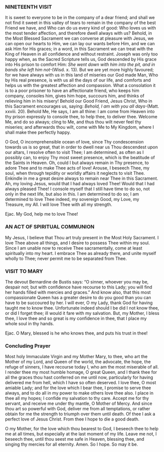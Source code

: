 
### NINETEENTH VISIT

It is sweet to everyone to be in the company of a dear friend; and shall we not find it sweet in this valley of tears to remain in the company of the best Friend we have, and Who can do us every kind of good: Who loves us with the most tender affection, and therefore dwell always with us? Behold, in the Most Blessed Sacrament we can converse at pleasure with Jesus, we can open our hearts to Him, we can lay our wants before Him, and we can ask Him for His graces; in a word, in this Sacrament we can treat with the King of Heaven in all confidence and without restraint. Joseph was only too happy when, as the Sacred Scripture tells us, God descended by His grace into His prison to comfort Him: _She went down with him into the pit, and in bands she left him not_-(Wisd. x. 13). But we are yet more highly favoured; for we have always with us in this land of miseries our God made Man, Who by His real presence, is with us all the days of our life, and comforts and helps us with the greatest affection and compassion. What a consolation it is to a poor prisoner to have an affectionate friend, who keeps him company, consoles him, gives him hope, succours him, and thinks of relieving him in his misery! Behold our Good Friend, Jesus Christ, Who in this Sacrament encourages us, saying: _Behold, I am with you all days_-(Matt. xxviii. 20). Behold Me, He says, I am all thine: I am come from Heaven into thy prison expressly to console thee, to help thee, to deliver thee. Welcome Me, and do so always; cling to Me, and thus thou wilt never feel thy miseries; and afterwards thou wilt, come with Me to My Kingdom, where I shall make thee perfectly happy.

O God, O incomprehensible ocean of love, since Thy condescension towards us is so great, that in order to dwell near us Thou descendest upon our altars, I resolve often to visit Thee; I am determined, as often as I possibly can, to enjoy Thy most sweet presence, which is the beatitude of the Saints in Heaven. Oh, could I but always remain in Thy presence, to adore Thee and to make Thee acts of love! Arouse, I beseech Thee, my soul, when through tepidity or worldly affairs it neglects to visit Thee. Enkindle in me a great desire always to remain near Thee in this Sacrament. Ah, my loving Jesus, would that I had always loved Thee! Would that I had always pleased Thee! I console myself that I still have time to do so, not only in the next life, but also in this. I am determined to do so; I am determined to love Thee indeed, my sovereign Good, my Love, my Treasure, my All. I will love Thee with all my strength.

Ejac. My God, help me to love Thee!

### AN ACT OF SPIRITUAL COMMUNION

My Jesus, I believe that Thou art truly present in the Most Holy Sacrament. I love Thee above all things, and I desire to possess Thee within my soul. Since I am unable now to receive Thee sacramentally, come at least spiritually into my heart. I embrace Thee as already there, and unite myself wholly to Thee; never permit me to be separated from Thee.

### VISIT TO MARY

The devout Bernardine de Bustis says: “O sinner, whoever you may be, despair not; but with confidence have recourse to this Lady; you will find her hands filled with mercies and graces.” And know also, that this most compassionate Queen has a greater desire to do you good than you can have to be succoured by her. I will ever, O my Lady, thank God for having taught me to know thee. Unfortunate indeed should I be did I not know thee, or did I forget thee; ill would it fare with my salvation. But, my Mother, I bless thee, I love thee and so great is my confidence in thee, that I place my whole soul in thy hands.

Ejac. O Mary, blessed is he who knows thee, and puts his trust in thee!

### Concluding Prayer

Most holy Immaculate Virgin and my Mother Mary, to thee, who art the Mother of my Lord, and Queen of the world, the advocate, the hope, the refuge of sinners, I have recourse today I, who am the most miserable of all. I render thee my most humble homage, O great Queen, and I thank thee for all the graces thou hast conferred on me until now, particularly for having delivered me from hell, which I have so often deserved. I love thee, O most amiable Lady; and for the love which I bear thee, I promise to serve thee always, and to do all in my power to make others love thee also. I place in thee all my hopes; I confide my salvation to thy care. Accept me for thy servant, and receive me under thy mantle, O Mother of Mercy. And since thou art so powerful with God, deliver me from all temptations, or rather obtain for me the strength to triumph over them until death. Of thee I ask a perfect love of Jesus Christ. From thee I hope to die a good death.

O my Mother, for the love which thou bearest to God, I beseech thee to help me at all times, but especially at the last moment of my life. Leave me not, I beseech thee, until thou seest me safe in Heaven, blessing thee, and singing thy mercies for all eternity. Amen. So I hope. So may it be.


